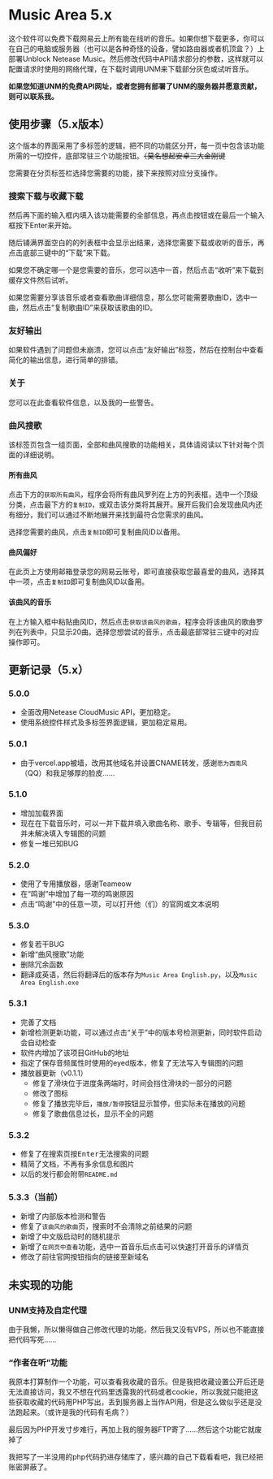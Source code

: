 # Music Area 5.x

这个软件可以免费下载网易云上所有能在线听的音乐。如果你想下载更多，你可以在自己的电脑或服务器（也可以是各种奇怪的设备，譬如路由器或者机顶盒？）上部署Unblock Netease Music。然后修改代码中API请求部分的参数，这样就可以配置请求时使用的网络代理，在下载时调用UNM来下载部分灰色或试听音乐。

**如果您知道UNM的免费API网址，或者您拥有部署了UNM的服务器并愿意贡献，则可以联系我。**

## 使用步骤（5.x版本）

这个版本的界面采用了多标签的逻辑，把不同的功能区分开，每一页中包含该功能所需的一切控件，底部常驻三个功能按钮。~~（莫名想起安卓三大金刚键~~

您需要在分页标签栏选择您需要的功能，接下来按照对应分支操作。

### 搜索下载与收藏下载

然后再下面的输入框内填入该功能需要的全部信息，再点击按钮或在最后一个输入框按下Enter来开始。

随后铺满界面空白的的列表框中会显示出结果，选择您需要下载或收听的音乐，再点击底部三键中的“下载”来下载。

如果您不确定哪一个是您需要的音乐，您可以选中一首，然后点击“收听”来下载到缓存文件然后试听。

如果您需要分享该音乐或者查看歌曲详细信息，那么您可能需要歌曲ID，选中一曲，然后点击“复制歌曲ID”来获取该歌曲的ID。

### 友好输出

如果软件遇到了问题但未崩溃，您可以点击“友好输出”标签，然后在控制台中查看简化的输出信息，进行简单的排错。

### 关于

您可以在此查看软件信息，以及我的一些警告。

### 曲风搜歌

该标签页包含一组页面，全部和曲风搜歌的功能相关，具体请阅读以下针对每个页面的详细说明。

#### 所有曲风

点击下方的`获取所有曲风`，程序会将所有曲风罗列在上方的列表框，选中一个顶级分类，点击最下方的`复制ID`，或双击该分类将其展开。展开后我们会发现曲风内还有细分，我们可以通过不断地展开来找到最符合您需求的曲风。

选择您需要的曲风，点击`复制ID`即可复制曲风ID以备用。

#### 曲风偏好

在此页上方使用邮箱登录您的网易云账号，即可直接获取您最喜爱的曲风，选择其中一项，点击`复制ID`即可复制曲风ID以备用。

#### 该曲风的音乐

在上方输入框中粘贴曲风ID，然后点击`获取该曲风的歌曲`，程序会将该曲风的歌曲罗列在列表中，只显示20曲。选择您想尝试的音乐，点击最底部常驻三键中的对应操作即可。

## 更新记录（5.x）

### 5.0.0

- 全面改用Netease CloudMusic API，更加稳定。
- 使用系统控件样式及多标签界面逻辑，更加稳定易用。

### 5.0.1

- 由于vercel.app被墙，改用其他域名并设置CNAME转发，感谢`愿为西南风`（QQ）和我足够厚的脸皮……

### 5.1.0

- 增加加载界面
- 现在在下载音乐时，可以一并下载并填入歌曲名称、歌手、专辑等，但我目前并未解决填入专辑图的问题
- 修复一堆已知BUG

### 5.2.0

- 使用了专用播放器，感谢Teameow
- 在“鸣谢”中增加了每一项的鸣谢原因
- 点击“鸣谢”中的任意一项，可以打开他（们）的官网或文本说明

### 5.3.0

- 修复若干BUG
- 新增“曲风搜歌”功能
- 删除冗余函数
- 翻译成英语，然后将翻译后的版本存为`Music Area English.py`，以及`Music Area English.exe`

### 5.3.1

- 完善了文档
- 新增检测更新功能，可以通过点击“关于”中的版本号检测更新，同时软件启动会自动检查
- 软件内增加了该项目GitHub的地址
- 指定了保存音频属性时使用的eyed版本，修复了无法写入专辑图的问题
- 播放器更新（v0.1.1）
  - 修复了滑块位于进度条两端时，时间会挡住滑块的一部分的问题
  - 修改了图标
  - 修复了播放完毕后，`播放/暂停`按钮显示暂停，但实际未在播放的问题
  - 修复了歌曲信息过长，显示不全的问题

### 5.3.2

- 修复了在搜索页按<kbd>Enter</kbd>无法搜索的问题
- 精简了文档，不再有多余信息和图片
- 以后的发行都会附带`README.md`

### 5.3.3（当前）

- 新增了内部版本检测和警告
- 修复了`该曲风的歌曲`页，搜索时不会清除之前结果的问题
- 新增了中文版启动时的随机提示
- 新增了`在网页中查看`功能，选中一首音乐后点击可以快速打开音乐的详情页
- 修改了前往官网按钮指向的链接至新域名

## 未实现的功能

### UNM支持及自定代理

由于我懒，所以懒得做自己修改代理的功能，然后我又没有VPS，所以也不能直接把代码写死……

### “作者在听”功能

我原本打算制作一个功能，可以查看我收藏的音乐。但是我把收藏设置公开后还是无法直接访问，我又不想在代码里透露我的代码或者cookie，所以我就只能把这些获取收藏的代码用PHP写出，丢到服务器上当作API用，但是这么做似乎还是没法跑起来。（或许是我的代码有毛病？）

最后因为PHP开发寸步难行，再加上我的服务器FTP寄了……然后这个功能它就废掉了

我把写了一半没用的php代码扔进存储库了，感兴趣的自己下载看看吧，我已经把账密屏蔽了。
